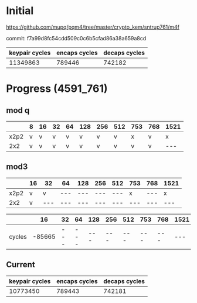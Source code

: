 # Initial

https://github.com/mupq/pqm4/tree/master/crypto_kem/sntrup761/m4f

commit: f7a99d8fc54cdd509c0c6b5cfad86a38a659a8cd

|keypair cycles|encaps cycles|decaps cycles|
|---|---|---|
|11349863|789446|742182|

# Progress (4591_761)
## mod q
|      |8  |16 |32 |64 |128|256|512|753|768|1521|
|------|---|---|---|---|---|---|---|---|---|---|
| x2p2 | v | v | v | v | v | v | v | x | v | x |
| 2x2  | v | v | v | v | v | v | v | v | v |---|

## mod3
|      |16 |32 |64 |128|256|512|753|768|1521|
|------|---|---|---|---|---|---|---|---|---|
| x2p2 | v | v |---|---|---|---| x |---| x |
| 2x2  | v |---|---|---|---|---|---|---|---|

|        |16      |32 |64 |128|256|512|753|768|1521|
|--------|--------|---|---|---|---|---|---|---|---|
| cycles | -85665 |---|---|---|---|---|---|---|---|

## Current
|keypair cycles|encaps cycles|decaps cycles|
|---|---|---|
|10773450|789443|742181|
